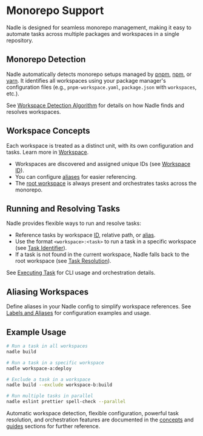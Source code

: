 # Monorepo Support

Nadle is designed for seamless monorepo management, making it easy to automate tasks across multiple packages and workspaces in a single repository.

## Monorepo Detection

Nadle automatically detects monorepo setups managed by [pnpm](https://pnpm.io/), [npm](https://docs.npmjs.com/about-npm), or [yarn](https://yarnpkg.com/).
It identifies all workspaces using your package manager's configuration files (e.g., `pnpm-workspace.yaml`, `package.json` with `workspaces`, etc.).

See [Workspace Detection Algorithm](../../concepts/workspace.md#workspace-detection-algorithm) for details on how Nadle finds and resolves workspaces.

## Workspace Concepts

Each workspace is treated as a distinct unit, with its own configuration and tasks. Learn more in [Workspace](../../concepts/workspace.md).

- Workspaces are discovered and assigned unique IDs (see [Workspace ID](../../concepts/workspace.md#identifier)).
- You can configure [aliases](../../concepts/workspace.md#labels-and-aliases) for easier referencing.
- The [root workspace](../../concepts/workspace.md#root-workspace) is always present and orchestrates tasks across the monorepo.

## Running and Resolving Tasks

Nadle provides flexible ways to run and resolve tasks:

- Reference tasks by workspace [ID](../../concepts/workspace.md#identifier), relative path, or [alias](../../concepts/workspace.md#labels-and-aliases).
- Use the format `<workspace>:<task>` to run a task in a specific workspace (see [Task Identifier](../../concepts/task.md#identifier)).
- If a task is not found in the current workspace, Nadle falls back to the root workspace (see [Task Resolution](../../concepts/task.md#rules)).

See [Executing Task](../../guides/executing-task.md) for CLI usage and orchestration details.

## Aliasing Workspaces

Define aliases in your Nadle config to simplify workspace references. See [Labels and Aliases](../../concepts/workspace.md#labels-and-aliases) for configuration examples and usage.

## Example Usage

```sh
# Run a task in all workspaces
nadle build

# Run a task in a specific workspace
nadle workspace-a:deploy

# Exclude a task in a workspace
nadle build --exclude workspace-b:build

# Run multiple tasks in parallel
nadle eslint prettier spell-check --parallel
```

Automatic workspace detection, flexible configuration, powerful task resolution, and orchestration features are documented in the [concepts](../../concepts/workspace.md) and [guides](../../guides/executing-task.md) sections for further reference.
